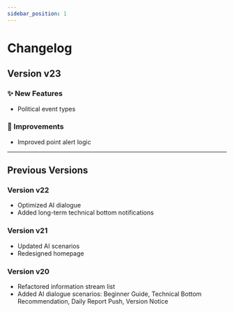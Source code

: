 ```yaml
---
sidebar_position: 1
---
```


# Changelog

## Version v23

### ✨ New Features

- Political event types

### 🔧 Improvements

- Improved point alert logic

---

## Previous Versions

### Version v22

- Optimized AI dialogue
- Added long-term technical bottom notifications

### Version v21

- Updated AI scenarios
- Redesigned homepage

### Version v20

- Refactored information stream list
- Added AI dialogue scenarios: Beginner Guide, Technical Bottom Recommendation, Daily Report Push, Version Notice
